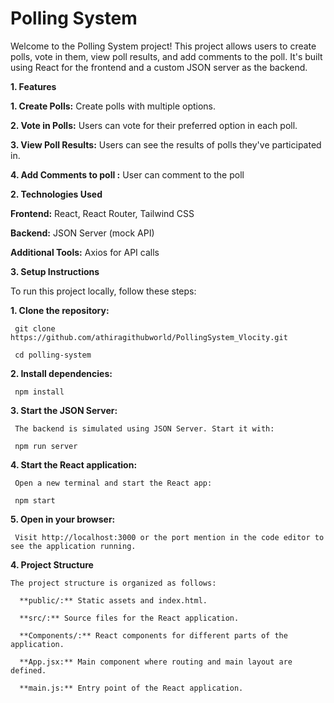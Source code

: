 # Polling System

Welcome to the Polling System project! This project allows users to create polls, vote in them, view poll results, and add comments to the poll. It's built using React for the frontend and a custom JSON server as the backend.

**1. Features**

   **1. Create Polls:** Create polls with multiple options.

   **2. Vote in Polls:** Users can vote for their preferred option in each poll.

   **3. View Poll Results:** Users can see the results of polls they've participated in.

   **4. Add Comments to poll :** User can comment to the poll


**2. Technologies Used**

   **Frontend:** React, React Router, Tailwind CSS

   **Backend:** JSON Server (mock API)

   **Additional Tools:** Axios for API calls



**3. Setup Instructions**

  To run this project locally, follow these steps:

   **1. Clone the repository:**

     git clone https://github.com/athiragithubworld/PollingSystem_Vlocity.git

     cd polling-system

   **2. Install dependencies:**

     npm install

   **3. Start the JSON Server:**

     The backend is simulated using JSON Server. Start it with:

     npm run server

   **4. Start the React application:**

     Open a new terminal and start the React app:

     npm start


   **5. Open in your browser:**

     Visit http://localhost:3000 or the port mention in the code editor to see the application running.


**4. Project Structure**

    The project structure is organized as follows:

      **public/:** Static assets and index.html.

      **src/:** Source files for the React application.

      **Components/:** React components for different parts of the application.

      **App.jsx:** Main component where routing and main layout are defined.

      **main.js:** Entry point of the React application.
